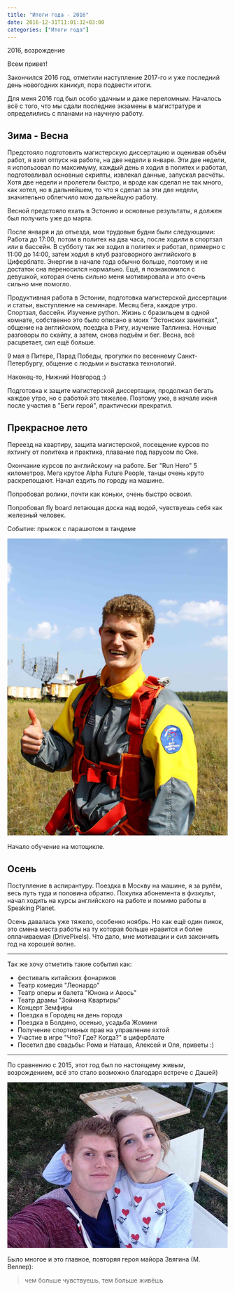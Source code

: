 ```yaml
---
title: "Итоги года - 2016"
date: 2016-12-31T11:01:32+03:00
categories: ["Итоги года"]
---
```


2016, возрождение

<!--more-->

Всем привет!

Закончился 2016 год, отметили наступление 2017-го и 
уже последний день новогодних каникул, пора подвести итоги.

Для меня 2016 год был особо удачным и даже переломным. 
Началось всё с того, что мы сдали последние экзамены в магистратуре 
и определились с планами на научную работу.

## Зима - Весна

Предстояло подготовить магистерскую диссертацию и оценивая объём работ, 
я взял отпуск на работе, на две недели в январе. 
Эти две недели, я использовал по максимуму, каждый день я ходил в политех и работал, 
подготовливал основные скрипты, извлекал данные, запускал расчёты. 
Хотя две недели и пролетели быстро, и вроде как сделал не так много, как хотел, но в дальнейшем, 
то что я сделал за эти две недели, значительно облегчило мою дальнейшую работу.

Весной предстояло ехать в Эстонию и основные результаты, я должен был получить уже до марта.

После января и до отъезда, мои трудовые будни были следующими:
Работа до 17:00, потом в политех на два часа, после ходили в спортзал или в бассейн.
В субботу так же ходил в политех и работал, примерно с 11:00 до 14:00, 
затем ходил в клуб разговорного английского в Циферблате. 
Энергии в начале года обычно больше, поэтому и не достаток сна переносился нормально. 
Ещё, я познакомился с девушкой, которая очень сильно меня мотивировала и это очень сильно мне помогло.

Продуктивная работа в Эстонии, подготовка магистерской диссертации и статьи, выступление на семинаре. 
Месяц бега, каждое утро. Спортзал, бассейн. Изучение python. 
Жизнь с бразильцем в одной комнате, собственно это было описано в моих "Эстонских заметках", 
общение на английском, поездка в Ригу, изучение Таллинна.
Ночные разговоры по скайпу, а затем, снова подъём и бег. Весна, всё расцветает, сил ещё больше.

9 мая в Питере, Парад Победы, прогулки по весеннему Санкт-Петербургу, 
общение с людьми и выставка технологий.

Наконец-то, Нижний Новгород :)

Подготовка к защите магистерской диссертации, продолжал бегать каждое утро, но с работой это тяжелее. 
Поэтому уже, в начале июня после участия в "Беги герой", практически прекратил.

## Прекрасное лето

Переезд на квартиру, защита магистерской, посещение курсов по яхтингу от политеха и практика, 
плавание под парусом по Оке.

Окончание курсов по английскому на работе. Бег "Run Hero" 5 километров. 
Мега крутое Alpha Future People, танцы очень круто раскрепощают. Начал ездить по городу на машине.

Попробовал ролики, почти как коньки, очень быстро освоил. 

Попробовал fly board летающая доска над водой, чувствуешь себя как железный человек.

Событие: прыжок с парашютом в тандеме

![skydive](/images/4_skydive.jpg "Эмоции после приземления")

Начало обучение на мотоцикле.

## Осень

Поступление в аспирантуру. Поездка в Москву на машине, я за рулём, весь путь туда и половина обратно. 
Покупка абонемента в физкульт, начал ходить на курсы английского на работе и помимо работы в Speaking Planet.

Осень давалась уже тяжело, особенно ноябрь. 
Но как ещё один пинок, это смена места работы на ту которая больше нравится и более оплачиваемая (DrivePixels). 
Что дало, мне мотивации и сил закончить год на хорошей волне.

---

Так же хочу отметить такие события как:

- фестиваль китайских фонариков
- Театр комедия "Леонардо"
- Театр оперы и балета "Юнона и Авось"
- Театр драмы "Зойкина Квартиры"
- Концерт Земфиры
- Поездка в Городец на день города
- Поездка в Болдино, осенью, усадьба Жомини
- Получение спортивных прав на управление яхтой
- Участие в игре "Что? Где? Когда?" в циферблате
- Посетил две свадьбы: Рома и Наташа, Алексей и Оля, приветы :)

---

По сравнению с 2015, этот год был по настоящему живым, возрождением, 
всё это стало возможно благодаря встрече с Дашей)

![AFP](/images/3_we.jpg "Ночь на AFP")

Было многое и это главное, повторяя героя майора Звягина (М. Веллер):

> чем больше чувствуешь, тем больше живёшь
